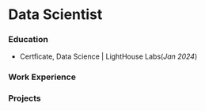 # Data Scientist

### Education
- Certficate, Data Science | LightHouse Labs(_Jan 2024_)

### Work Experience


### Projects

